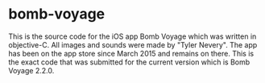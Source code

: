 # bomb-voyage

This is the source code for the iOS app Bomb Voyage which was written in objective-C. 
All images and sounds were made by "Tyler Nevery". The app has been on the app store
since March 2015 and remains on there. This is the exact code that was submitted for
the current version which is Bomb Voyage 2.2.0.
